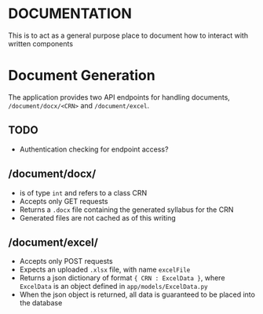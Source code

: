 DOCUMENTATION
=============

This is to act as a general purpose place to document how to interact with
written components


Document Generation
===================

The application provides two API endpoints for handling documents,
`/document/docx/<CRN>` and `/document/excel`.

TODO
----

* Authentication checking for endpoint access?

/document/docx/<CRN>
-------------------

* <CRN> is of type `int` and refers to a class CRN
* Accepts only GET requests
* Returns a `.docx` file containing the generated syllabus for the CRN
* Generated files are not cached as of this writing

/document/excel/
----------------

* Accepts only POST requests
* Expects an uploaded `.xlsx` file, with name `excelFile`
* Returns a json dictionary of format `{ CRN : ExcelData }`, where `ExcelData`
  is an object defined in `app/models/ExcelData.py`
* When the json object is returned, all data is guaranteed to be placed into
  the database
